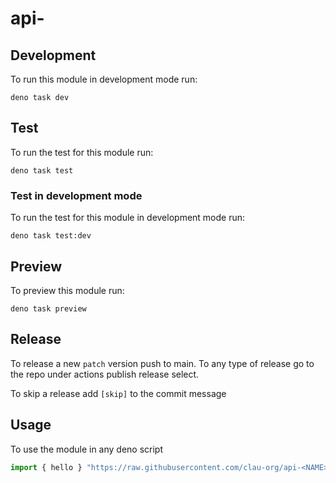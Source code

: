 # api-<NAME>

## Development

To run this module in development mode run:

```
deno task dev
```

## Test

To run the test for this module run:

```
deno task test
```

### Test in development mode


To run the test for this module in development mode run:

```
deno task test:dev
```

## Preview

To preview this module run:

```
deno task preview
```

## Release

To release a new `patch` version push to main. To any type of release go to the repo under actions publish release select.

To skip a release add `[skip]` to the commit message

## Usage

To use the module in any deno script


```ts
import { hello } "https://raw.githubusercontent.com/clau-org/api-<NAME>/v0.0.1/src/hello.ts"
```
